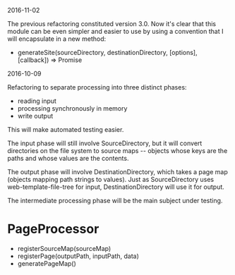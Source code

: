 2016-11-02

The previous refactoring constituted version 3.0.
Now it's clear that this module can be even simpler and easier to use
by using a convention that I will encapsulate in a new method:

* generateSite(sourceDirectory, destinationDirectory, [options], [callback]) => Promise

2016-10-09

Refactoring to separate processing into three distinct phases:

* reading input
* processing synchronously in memory
* write output

This will make automated testing easier.

The input phase will still involve SourceDirectory,
but it will convert directories on the file system
to source maps -- objects whose keys are the paths
and whose values are the contents.

The output phase will involve DestinationDirectory,
which takes a page map (objects mapping path strings to values).
Just as SourceDirectory uses web-template-file-tree for input,
DestinationDirectory will use it for output.

The intermediate processing phase will be the main subject under testing.

# PageProcessor

* registerSourceMap(sourceMap)
* registerPage(outputPath, inputPath, data)
* generatePageMap()
